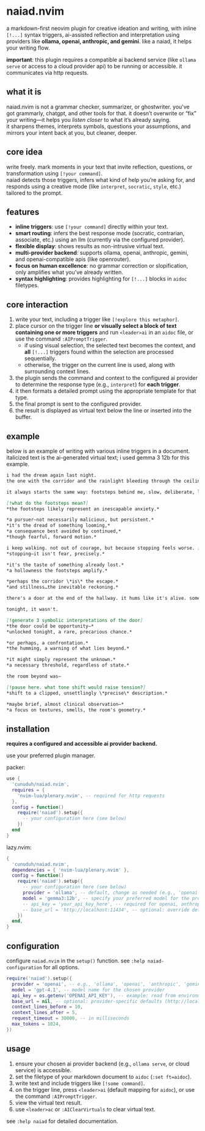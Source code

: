 # naiad.nvim

a markdown-first neovim plugin for creative ideation and writing, with inline `[!...]` syntax triggers, ai-assisted reflection and interpretation using providers like **ollama, openai, anthropic, and gemini**. like a naiad, it helps your writing flow.

**important**: this plugin requires a compatible ai backend service (like `ollama serve` or access to a cloud provider api) to be running or accessible. it communicates via http requests.

## what it is

naiad.nvim is not a grammar checker, summarizer, or ghostwriter. you've got grammarly, chatgpt, and other tools for that.
it doesn’t overwrite or “fix” your writing—it helps you *listen closer* to what it’s already saying.  
it sharpens themes, interprets symbols, questions your assumptions, and mirrors your intent back at you, but cleaner, deeper.

## core idea

write freely. mark moments in your text that invite reflection, questions, or transformation using `[!your command]`.  
naiad detects those triggers, infers what kind of help you’re asking for, and responds using a creative mode (like `interpret`, `socratic`, `style`, etc.) tailored to the prompt.

## features

-   **inline triggers**: use `[!your command]` directly within your text.
-   **smart routing**: infers the best response mode (socratic, contrarian, associate, etc.) using an llm (currently via the configured provider).
-   **flexible display**: shows results as non-intrusive virtual text.
-   **multi-provider backend**: supports ollama, openai, anthropic, gemini, and openai-compatible apis (like openrouter).
-   **focus on human excellence**: no grammar correction or slopification, only amplifies what you’ve already written.
-   **syntax highlighting**: provides highlighting for `[!...]` blocks in `aidoc` filetypes.

## core interaction

1.  write your text, including a trigger like `[!explore this metaphor]`.
2.  place cursor on the trigger line **or visually select a block of text containing one or more triggers** and run `<leader>ai` in an `aidoc` file, or use the command `:AIPromptTrigger`.
    - if using visual selection, the selected text becomes the context, and **all** `[!...]` triggers found within the selection are processed sequentially.
    - otherwise, the trigger on the current line is used, along with surrounding context lines.
3.  the plugin sends the command and context to the configured ai provider to determine the response type (e.g., `interpret`) for **each trigger**.
4.  it then formats a detailed prompt using the appropriate template for that type.
5.  the final prompt is sent to the configured provider.
6.  the result is displayed as virtual text below the line or inserted into the buffer.

## example
below is an example of writing with various inline triggers in a document. italicized text is the ai-generated virtual text; i used gemma 3 12b for this example.
```markdown
i had the dream again last night.
the one with the corridor and the rainlight bleeding through the ceiling cracks.

it always starts the same way: footsteps behind me, slow, deliberate, like someone trying not to wake the dream.

[!what do the footsteps mean?]
*the footsteps likely represent an inescapable anxiety.*

*a pursuer–not necessarily malicious, but persistent.*
*it's the dread of something looming,*
*a consequence best avoided by continued,*
*though fearful, forward motion.*

i keep walking. not out of courage, but because stopping feels worse. [!why worse?]
*stopping–it isn't fear, precisely.*

*it's the taste of something already lost.*
*a hollowness the footsteps amplify.*

*perhaps the corridor \*is\* the escape.*
*and stillness…the inevitable reckoning.*

there's a door at the end of the hallway. it hums like it's alive. sometimes it's locked, sometimes it's not.

tonight, it wasn't.

[!generate 3 symbolic interpretations of the door]
*the door could be opportunity–*
*unlocked tonight, a rare, precarious chance.*

*or perhaps, a confrontation.*
*the humming, a warning of what lies beyond.*

*it might simply represent the unknown.*
*a necessary threshold, regardless of state.*

the room beyond was–

[!pause here. what tone shift would raise tension?]
*shift to a clipped, unsettlingly \*precise\* description.*

*maybe brief, almost clinical observation–*
*a focus on textures, smells, the room's geometry.*
```

## installation

**requires a configured and accessible ai provider backend.**

use your preferred plugin manager.

packer:
```lua
use {
  'cunuduh/naiad.nvim',
  requires = {
    'nvim-lua/plenary.nvim', -- required for http requests
  },
  config = function()
    require('naiad').setup({
      -- your configuration here (see below)
    })
  end
}
```

lazy.nvim:
```lua
{
  'cunuduh/naiad.nvim',
  dependencies = { 'nvim-lua/plenary.nvim' },
  config = function()
    require('naiad').setup({
      -- your configuration here (see below)
      provider = 'ollama', -- default, change as needed (e.g., 'openai', 'anthropic', 'gemini')
      model = 'gemma3:12b', -- specify your preferred model for the provider
      -- api_key = 'your_api_key_here', -- required for openai, anthropic, gemini
      -- base_url = 'http://localhost:11434', -- optional: override default url (for ollama, openai-compatible, etc.)
    })
  end,
}
```

## configuration

configure `naiad.nvim` in the `setup()` function. see `:help naiad-configuration` for all options.

```lua
require('naiad').setup({
  provider = 'openai', -- e.g., 'ollama', 'openai', 'anthropic', 'gemini'
  model = 'gpt-4.1', -- model name for the chosen provider
  api_key = os.getenv('OPENAI_API_KEY'), -- example: read from environment variable
  base_url = nil, -- optional: provider-specific defaults (http://localhost:11434 for ollama)
  context_lines_before = 10,
  context_lines_after = 5,
  request_timeout = 30000, -- in milliseconds
  max_tokens = 1024,
})
```

## usage

1.  ensure your chosen ai provider backend (e.g., `ollama serve`, or cloud service) is accessible.
2.  set the filetype of your markdown document to `aidoc` (`:set ft=aidoc`).
3.  write text and include triggers like `[!some command]`.
4.  on the trigger line, press `<leader>ai` (default mapping for `aidoc`), or use the command `:AIPromptTrigger`.
5.  view the virtual text result.
6.  use `<leader>ac` or `:AIClearVirtuals` to clear virtual text.

see `:help naiad` for detailed documentation.